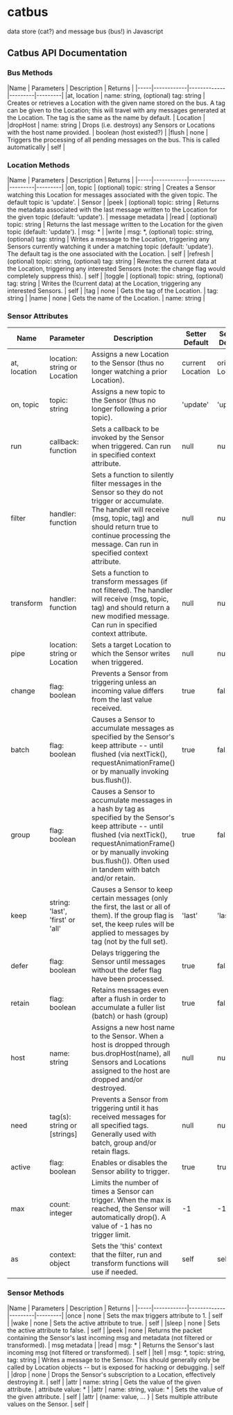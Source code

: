 # catbus
data store (cat?) and message bus (bus!) in Javascript

## Catbus API Documentation

### Bus Methods 

|Name | Parameters | Description | Returns | 
|-----|------------|-------------|---------|---------|
|at, location | name: string, (optional) tag: string | Creates or retrieves a Location with the given name stored on the bus. A tag can be given to the Location; this will travel with any messages generated at the Location. The tag is the same as the name by default. | Location | 
|dropHost | name: string | Drops (i.e. destroys) any Sensors or Locations with the host name provided. | boolean (host existed?) | 
|flush | none | Triggers the processing of all pending messages on the bus. This is called automatically | self | 

### Location Methods 

|Name | Parameters | Description | Returns | 
|-----|------------|-------------|---------|---------|
|on, topic | (optional) topic: string | Creates a Sensor watching this Location for messages associated with the given topic. The default topic is 'update'. | Sensor | 
|peek | (optional) topic: string | Returns the metadata associated with the last message written to the Location for the given topic (default: 'update'). | message metadata | 
|read | (optional) topic: string | Returns the last message written to the Location for the given topic (default: 'update'). | msg: * | 
|write | msg: *, (optional) topic: string, (optional) tag: string | Writes a message to the Location, triggering any Sensors currently watching it under a matching topic (default: 'update'). The default tag is the one associated with the Location.  | self | 
|refresh | (optional) topic: string, (optional) tag: string  | Rewrites the current data at the Location, triggering any interested Sensors (note: the change flag would completely suppress this).  | self | 
|toggle | (optional) topic: string, (optional) tag: string  | Writes the (!current data) at the Location, triggering any interested Sensors. | self | 
|tag | none | Gets the tag of the Location. | tag: string | 
|name | none | Gets the name of the Location. | name: string | 

### Sensor Attributes

|Name | Parameter | Description | Setter Default | Sensor Default | 
|-----|------------|-------------|---------|---------|
|at, location | location: string or Location | Assigns a new Location to the Sensor (thus no longer watching a prior Location).  | current Location | original Location | 
|on, topic | topic: string | Assigns a new topic to the Sensor (thus no longer following a prior topic). | 'update' | 'update' | |name | name: string | Assigns a name to the Sensor. | null | null | 
|run | callback: function |  Sets a callback to be invoked by the Sensor when triggered. Can run in specified context attribute. | null | null |
|filter | handler: function |  Sets a function to silently filter messages in the Sensor so they do not trigger or accumulate. The handler will receive (msg, topic, tag) and should return true to continue processing the message. Can run in specified context attribute. | null | null |
|transform | handler: function |  Sets a function to transform messages (if not filtered). The handler will receive (msg, topic, tag) and should return a new modified message. Can run in specified context attribute. | null | null |
|pipe | location: string or Location |  Sets a target Location to which the Sensor writes when triggered. | null | null | 
|change | flag: boolean | Prevents a Sensor from triggering unless an incoming value differs from the last value received. | true | false | 
|batch | flag: boolean | Causes a Sensor to accumulate messages as specified by the Sensor's keep attribute -- until flushed (via nextTick(), requestAnimationFrame() or by manually invoking bus.flush()). | true | false | 
|group | flag: boolean | Causes a Sensor to accumulate messages in a hash by tag as specified by the Sensor's keep attribute --  until flushed (via nextTick(), requestAnimationFrame() or by manually invoking bus.flush()). Often used in tandem with batch and/or retain. | true | false | 
| keep | string: 'last', 'first' or 'all' | Causes a Sensor to keep certain messages (only the first, the last or all of them). If the group flag is set, the keep rules will be applied to messages by tag (not by the full set). | 'last' | 'last' |
|defer | flag: boolean | Delays triggering the Sensor until messages without the defer flag have been processed. | true | false |
|retain | flag: boolean | Retains messages even after a flush in order to accumulate a fuller list (batch) or hash (group) | true | false |
|host | name: string | Assigns a new host name to the Sensor. When a host is dropped through bus.dropHost(name), all Sensors and Locations assigned to the host are dropped and/or destroyed.  | null | null | 
|need | tag(s): string or [strings] | Prevents a Sensor from triggering until it has received messages for all specified tags. Generally used with batch, group and/or retain flags. | null | null |
|active | flag: boolean | Enables or disables the Sensor ability to trigger. | true | true |
|max | count: integer | Limits the number of times a Sensor can trigger. When the max is reached, the Sensor will automatically drop(). A value of -1 has no trigger limit. | -1 | -1 |
|as | context: object | Sets the 'this' context that the filter, run and transform functions will use if needed. | self | self |

### Sensor Methods 

|Name | Parameters | Description | Returns | 
|-----|------------|-------------|---------|---------|
|once | none | Sets the max triggers attribute to 1. | self | 
|wake | none | Sets the active attribute to true. | self | 
|sleep | none | Sets the active attribute to false. | self | 
|peek | none | Returns the packet containing the Sensor's last incoming msg and metadata (not filtered or transformed). | msg metadata | 
|read | msg: * | Returns the Sensor's last incoming msg (not filtered or transformed). | self | 
|tell | msg: *, topic: string, tag: string | Writes a message to the Sensor. This should generally only be called by Location objects -- but is exposed for hacking or debugging. | self | 
|drop | none | Drops the Sensor's subscription to a Location, effectively destroying it. | self |
|attr | name: string | Gets the value of the given attribute.  | attribute value: * |
|attr | name: string, value: * | Sets the value of the given attribute.  | self |
|attr | {name: value, ... } | Sets multiple attribute values on the Sensor.  | self |




